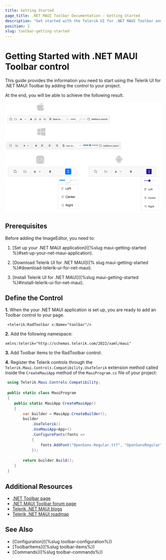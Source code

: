 ```yaml
---
title: Getting Started
page_title: .NET MAUI Toolbar Documentation - Getting Started
description: "Get started with the Telerik UI for .NET MAUI Toolbar and add the control to your .NET MAUI project."
position: 2
slug: toolbar-getting-started
---
```


# Getting Started with .NET MAUI Toolbar control

This guide provides the information you need to start using the Telerik UI for .NET MAUI Toolbar by adding the control to your project.

At the end, you will be able to achieve the following result.

![.NET MAUI Toolbar Getting Started](images/toolbar-getting-started.png)

## Prerequisites

Before adding the ImageEditor, you need to:

1. [Set up your .NET MAUI application]({%slug maui-getting-started %}#set-up-your-net-maui-application).

1. [Download Telerik UI for .NET MAUI]({% slug maui-getting-started %}#download-telerik-ui-for-net-maui).

1. [Install Telerik UI for .NET MAUI]({%slug maui-getting-started %}#install-telerik-ui-for-net-maui).

## Define the Control

**1.** When the your .NET MAUI application is set up, you are ready to add an Toolbar control to your page.

```XAML
 <telerik:RadToolbar x:Name="toolbar"/>
```

**2.** Add the following namespace:

 ```XAML
xmlns:telerik="http://schemas.telerik.com/2022/xaml/maui"
 ```

**3.** Add Toolbar items to the RadToolbar control:

<snippet id='toolbar-getting-started'/>

**4.** Register the Telerik controls through the `Telerik.Maui.Controls.Compatibility.UseTelerik` extension method called inside the `CreateMauiApp` method of the `MauiProgram.cs` file of your project:

```C#
 using Telerik.Maui.Controls.Compatibility;

 public static class MauiProgram
 {
	public static MauiApp CreateMauiApp()
	{
		var builder = MauiApp.CreateBuilder();
		builder
			.UseTelerik()
			.UseMauiApp<App>()
			.ConfigureFonts(fonts =>
			{
				fonts.AddFont("OpenSans-Regular.ttf", "OpenSansRegular");
			});

		return builder.Build();
	}
 }           
```

## Additional Resources

- [.NET Toolbar page](https://www.telerik.com/maui-ui/toolbar)
- [.NET MAUI Toolbar forum page](https://www.telerik.com/forums/maui?tagId=1781)
- [Telerik .NET MAUI blogs](https://www.telerik.com/blogs/mobile-net-maui)
- [Telerik .NET MAUI roadmap](https://www.telerik.com/support/whats-new/maui-ui/roadmap)

## See Also

- [Configuration]({%slug toolbar-configuration%})
- [ToolbarItems]({%slug toolbar-items%})
- [Commands]({%slug toolbar-commands%})


